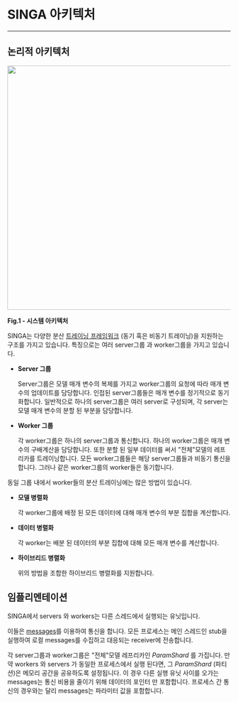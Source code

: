 # SINGA 아키텍처

---

## 논리적 아키텍처

<img src = "../../images/logical.png" style="width:550px"/>
<p> <strong> Fig.1 - 시스템 아키텍처 </strong> </p>

SINGA는 다양한 분산 [트레이닝 프레임워크](frameworks.html) (동기 혹은 비동기 트레이닝)을 지원하는 구조를 가지고 있습니다.
특징으로는 여러 server그룹 과 worker그룹을 가지고 있습니다.

* **Server 그룹**

    Server그룹은 모델 매개 변수의 복제를 가지고 worker그룹의 요청에 따라 매개 변수의 업데이트를 담당합니다. 인접된 server그룹들은 매개 변수를 정기적으로 동기화합니다. 일반적으로 하나의 server그룹은 여러 server로 구성되며, 각 server는 모델 매개 변수의 분할 된 부분을 담당합니다.

* **Worker 그룹**

    각 worker그룹은 하나의 server그룹과 통신합니다. 하나의 worker그룹은 매개 변수의 구배계산을 담당합니다. 또한 분할 된 일부 데이터를 써서 "전체"모델의 레프리카를 트레이닝합니다. 모든 worker그룹들은 해당 server그룹들과 비동기 통신을 합니다. 그러나 같은 worker그룹의 worker들은 동기합니다.

동일 그룹 내에서 worker들의 분산 트레이닝에는 많은 방법이 있습니다.

* **모델 병렬화**

    각 worker그룹에 배정 된 모든 데이터에 대해 매개 변수의 부분 집합을 계산합니다.

* **데이터 병렬화**

    각 worker는 배분 된 데이터의 부분 집합에 대해 모든 매개 변수를 계산합니다.

* **하이브리드 병렬화**

    위의 방법을 조합한 하이브리드 병렬화를 지원합니다.


## 임플리멘테이션

SINGA에서 servers 와 workers는 다른 스레드에서 실행되는 유닛입니다.

이들은 [messages](communication.html)를 이용하여 통신을 합니다.
모든 프로세스는 메인 스레드인 stub을 실행하여 로컬 messages를 수집하고 대응되는 receiver에 전송합니다.

각 server그룹과 worker그룹은 "전체"모델 레프리카인 *ParamShard* 를 가집니다.
만약 workers 와 servers 가 동일한 프로세스에서 실행 된다면,
그 *ParamShard* (파티션)은 메모리 공간을 공유하도록 설정됩니다.
이 경우 다른 실행 유닛 사이를 오가는 messages는 통신 비용을 줄이기 위해 데이터의 포인터 만 포함합니다.
프로세스 간 통신의 경우와는 달리 messages는 파라미터 값을 포함합니다.
